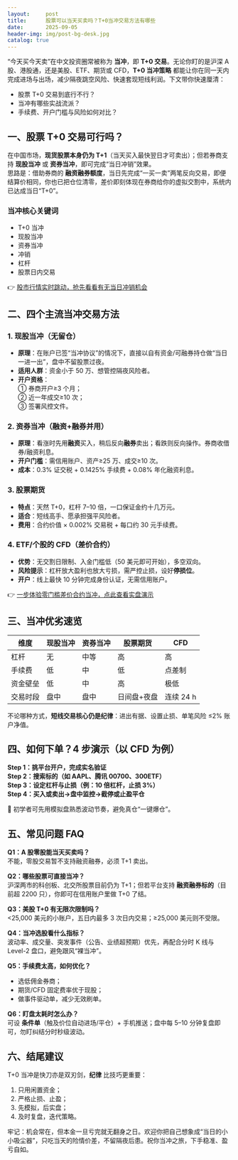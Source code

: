 ```yaml
---
layout:     post
title:      股票可以当天买卖吗？T+0当冲交易方法有哪些
date:       2025-09-05
header-img: img/post-bg-desk.jpg
catalog: true
---
```


“今天买今天卖”在中文投资圈常被称为 **当冲**，即 **T+0 交易**。无论你盯的是沪深 A 股、港股通，还是美股、ETF、期货或 CFD，**T+0 当冲策略** 都能让你在同一天内完成进场与出场，减少隔夜跳空风险、快速套现短线利润。下文带你快速厘清：  
- 股票 T+0 交易到底行不行？  
- 当冲有哪些实战流派？  
- 手续费、开户门槛与风险如何对比？  

## 一、股票 T+0 交易可行吗？

在中国市场，**现货股票本身仍为 T+1**（当天买入最快翌日才可卖出）；但若券商支持 **现股当冲** 或 **资券当冲**，即可完成“当日冲销”效果。  
思路是：借助券商的 **融资融券额度**，当日先完成“一买一卖”两笔反向交易，即便结算价相同，你也已把仓位清零，差价即刻体现在券商给你的虚拟交割中，系统内已达成当日“T+0”。

### 当冲核心关键词
- T+0 当冲
- 现股当冲  
- 资券当冲  
- 冲销  
- 杠杆  
- 股票日内交易  

👉 [股市行情实时跳动，抢先看看有无当日冲销机会](https://okxdog.com/)

## 二、四个主流当冲交易方法

### 1. 现股当冲（无留仓）

- **原理**：在账户已签“当冲协议”的情况下，直接以自有资金/可融券持仓做“当日一进一出”，盘中不留股票过夜。  
- **适用人群**：资金小于 50 万、想管控隔夜风险者。  
- **开户资格**：  
  ① 券商开户≥3 个月；  
  ② 近一年成交≥10 次；  
  ③ 签署风控文件。  

### 2. 资券当冲（融资+融券并用）

- **原理**：看涨时先用**融资**买入，稍后反向**融券**卖出；看跌则反向操作。券商收借券/融资利息。  
- **开户门槛**：需信用账户、资产≥25 万、成交≥10 次。  
- **成本**：0.3% 证交税 + 0.1425% 手续费 + 0.08% 年化融资利息。

### 3. 股票期货

- **特点**：天然 T+0，杠杆 7–10 倍，一口保证金约十几万元。  
- **适合**：短线高手、愿承担强平风险者。  
- **费用**：合约价值 × 0.002% 交易税 + 每口约 30 元手续费。

### 4. ETF/个股的 CFD（差价合约）

- **优势**：无交割日限制、入金门槛低（50 美元即可开始），多空双向。  
- **风险提示**：杠杆放大盈利也放大亏损，需严控止损，设好**停损位**。  
- **开户**：线上最快 10 分钟完成身份认证，无需信用账户。  

👉 [一步体验零门槛差价合约当冲，点此查看实盘演示](https://okxdog.com/)

## 三、当冲优劣速览

| 维度 | 现股当冲 | 资券当冲 | 股票期货 | CFD |
| --- | --- | --- | --- | --- |
| 杠杆 | 无 | 中等 | 高 | 高 |
| 手续费 | 低 | 中 | 低 | 点差制 |
| 资金壁垒 | 低 | 中 | 高 | 极低 |
| 交易时段 | 盘中 | 盘中 | 日间盘+夜盘 | 连续 24 h |

不论哪种方式，**短线交易核心仍是纪律**：进出有据、设置止损、单笔风险 ≤2% 账户净值。

## 四、如何下单？4 步演示（以 CFD 为例）

**Step 1：挑平台开户，完成实名验证**  
**Step 2：搜索标的（如 AAPL、腾讯 00700、300ETF）**  
**Step 3：设定杠杆与止损（例：10 倍杠杆，止损 3%）**  
**Step 4：买入或卖出→盘中监控→截停或止盈平仓**  

📌 初学者可先用模拟盘熟悉波动节奏，避免真仓“一键爆仓”。

## 五、常见问题 FAQ

**Q1：A 股零股能当天买卖吗？**  
不能，零股交易暂不支持融资融券，必须 T+1 卖出。

**Q2：哪些股票可直接当冲？**  
沪深两市的科创板、北交所股票目前仍为 T+1；但若平台支持 **融资融券标的**（目前超 2200 只），你即可在信用账户里做 T+0 了结。

**Q3：美股 T+0 有无限次限制吗？**  
<25,000 美元的小账户，五日内最多 3 次日内交易；≥25,000 美元则不受限。

**Q4：当冲选股看什么指标？**  
波动率、成交量、突发事件（公告、业绩超预期）优先，再配合分时 K 线与 Level-2 盘口，避免跟风“裸当冲”。

**Q5：手续费太高，如何优化？**  
- 选低佣金券商；  
- 期货/CFD 固定费率优于现股；  
- 做事件驱动单，减少无效刷单。

**Q6：盯盘太耗时怎么办？**  
可设 **条件单**（触及价位自动进场/平仓）+ 手机推送；盘中每 5–10 分钟复盘即可，勿盯纠结分时秒级波动。

## 六、结尾建议

T+0 当冲是快刀亦是双刃剑，**纪律** 比技巧更重要：  
1. 只用闲置资金；  
2. 严格止损、止盈；  
3. 先模拟，后实盘；  
4. 及时复盘，迭代策略。  

牢记：机会常在，但本金一旦亏完就无翻身之日。欢迎你把自己想象成“当日的小小吸尘器”，只吃当天的险情价差，不留隔夜后患。祝你当冲之旅，下手稳准、盈亏自如。